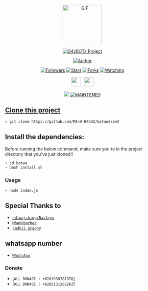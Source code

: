 <p align="center">
<img src="https://media3.giphy.com/media/ayMW3eqvuP00o/giphy.gif" alt="GIF" width="128" height="128"/>
</p>
<p align="center">
<a href="#"><img title="G4zBOTs Project" src="https://img.shields.io/badge/G4zBOTs Project-green?colorA=%23ff0000&colorB=%23017e40&style=for-the-badge"></a>
</p>
<p align="center">
<a href="https://github.com/M4n9-B4G4Z"><img title="Author" src="https://img.shields.io/badge/Author-M4n9 B4G4Z-orange.svg?style=for-the-badge&logo=github"></a>
</p>
<p align="center">
<a href="https://github.com/M4n9-B4G4Z/followers"><img title="Followers" src="https://img.shields.io/github/followers/M4n9-B4G4Z?color=blue&style=flat-square"></a>
<a href="https://github.com/M4n9-B4G4Z/megumikato2/stargazers/"><img title="Stars" src="https://img.shields.io/github/stars/M4n9-B4G4Z/G4zBOTs-Project?color=red&style=flat-square"></a>
<a href="https://github.com/M4n9-B4G4Z/megumikato2/network/members"><img title="Forks" src="https://img.shields.io/github/forks/M4n9-B4G4Z/G4zBOTs-Project?color=red&style=flat-square"></a>
<a href="https://github.com/M4n9-B4G4Z/megumikato2/watchers"><img title="Watching" src="https://img.shields.io/github/watchers/M4n9-B4G4Z/G4zBOTs-Project?label=Watchers&color=blue&style=flat-square"></a>
<p align='center'>
   <a href="https://instagram.com/bagazzzsss"><img height="30" src="https://assets.stickpng.com/images/580b57fcd9996e24bc43c521.png"></a>&nbsp;&nbsp;
   <a href="https://www.facebook.com/bagazstoreid"><img height="30" src="https://encrypted-tbn0.gstatic.com/images?q=tbn:ANd9GcT5rymaxAR57gj0bX9fve1d6fj6fScxm0Iu5m5TC_A995d7ka1UdgICsNKK&s=10"></a>
</P>
<p align="center">
<a href="https://hits.seeyoufarm.com"><img src="https://hits.seeyoufarm.com/api/count/incr/badge.svg?url=https%3A%2F%2Fgithub.com%2Fbotwasapv4%2Fbotwasapv4&count_bg=%2379C83D&title_bg=%23555555&icon=&icon_color=%23E7E7E7&title=Support&edge_flat=false"/></a>
<a href="#"><img title="MAINTENED" src="https://img.shields.io/badge/MAINTENED-YES-blue.svg"</a>
</p>

## Clone this project

```bash
> git clone https://github.com/M4n9-B4G4Z/botandrov2
```

## Install the dependencies:
Before running the below command, make sure you're in the project directory that
you've just cloned!!

```bash
> cd botwa
> bash install.sh
```

### Usage
```bash
> node index.js
```

## Special Thanks to
* [`adiwajshing/Baileys`](https://github.com/adiwajshing/Baileys)
* [`Mhankbarbar`](https://github.com/MhankBarBar)
* [`Fadhil Graphy`](https://github.com/MrK4ZUT0)


## whatsapp number
* [`WhatsApp`](wa.me/6281938781378)
### Donate
* [`ALL DONASI : +6281938781378`]
* [`ALL DONASI : +6282131282262`]
